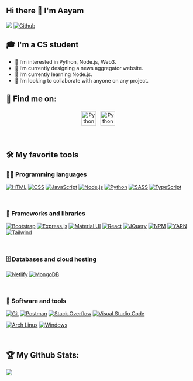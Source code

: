 ## Hi there 👋 I'm Aayam
![](https://visitor-badge.laobi.icu/badge?page_id=aayamdahal.aayamdahal) [![Github](https://img.shields.io/github/followers/aayamdahal?label=Followers&logo=Github)](https://github.com/aayamdahal)




## 🎓 I'm a CS student
- 👀 I’m interested in Python, Node.js, Web3.
- 🔭 I’m currently designing a news aggregator website.
- 🌱 I’m currently learning Node.js. 
- 👯 I’m looking to collaborate with anyone on any project.

## :email: Find me on:

<!--
[<img align="left" alt="aayamdahal | LinkedIn" width="40px" src="https://cdn.jsdelivr.net/npm/simple-icons@v3/icons/linkedin.svg" />][linkedin]
[<img align="left" alt="aayamdahal | Mail" width="40px" src="https://cdn.jsdelivr.net/npm/simple-icons@v3/icons/gmail.svg" />][mail]
-->

<p align="center">
 <a href="https://www.linkedin.com/in/aayam-dahal-40725522a/" target="_blank" rel="noopener noreferrer"> <img src="https://cdn.jsdelivr.net/npm/simple-icons@v3/icons/linkedin.svg" alt="Python" height="40" style="vertical-align:top; margin:4px"></a>
 <a href="mailto:getaayam@gmail.com"> <img src="https://cdn.jsdelivr.net/npm/simple-icons@v3/icons/gmail.svg" alt="Python" height="40" style="vertical-align:top; margin:4px"></a> 
</p>

<br />


## 🛠️ My favorite tools

### 👨‍💻 Programming languages

<p>
     <a href="https://github.com/search?q=user%3aaayamdahal+language%3Ahtml"><img alt="HTML" src="https://img.shields.io/badge/html5-%23E34F26.svg?style=for-the-badge&logo=html5&logoColor=white"></a>
    <a href="https://github.com/search?q=user%3aaayamdahal+language%3Acss"><img alt="CSS" src="https://img.shields.io/badge/css3-%231572B6.svg?style=for-the-badge&logo=css3&logoColor=white"></a>
    <a href="https://github.com/search?q=user%3aaayamdahal+language%3Ajavascript"><img alt="JavaScript" src="https://img.shields.io/badge/javascript-%23323330.svg?style=for-the-badge&logo=javascript&logoColor=%23F7DF1E"></a>
    <a href="https://github.com/search?q=user%3aaayamdahal+language%3Ajavascript"><img alt="Node.js" src="https://img.shields.io/badge/node.js-6DA55F?style=for-the-badge&logo=node.js&logoColor=white"></a>
    <a href="https://github.com/search?q=user%3aaayamdahal+language%3Apython"><img alt="Python" src="https://img.shields.io/badge/python-3670A0?style=for-the-badge&logo=python&logoColor=ffdd54"></a>
    <a href="https://github.com/search?q=user%3aaayamdahal+language%3Asass"><img alt="SASS" src="https://img.shields.io/badge/SASS-hotpink.svg?style=for-the-badge&logo=SASS&logoColor=white"></a>
    <a href="https://github.com/search?q=user%3aaayamdahal+language%3AtypeScript"><img alt="TypeScript" src="https://img.shields.io/badge/typescript-%23007ACC.svg?style=for-the-badge&logo=typescript&logoColor=white"></a>
</p>
<br />

### 🧰 Frameworks and libraries

<p>
    <a href="#"><img alt="Bootstrap" src="https://img.shields.io/badge/bootstrap-%23563D7C.svg?style=for-the-badge&logo=bootstrap&logoColor=white"></a>
    <a href="#"><img alt="Express.js" src="https://img.shields.io/badge/express.js-%23404d59.svg?style=for-the-badge&logo=express&logoColor=%2361DAFB"></a>
    <a href="#"><img alt="Material UI" src="https://img.shields.io/badge/MUI-%230081CB.svg?style=for-the-badge&logo=material-ui&logoColor=white"></a>
    <a href="#"><img alt="React" src="https://img.shields.io/badge/react-%2320232a.svg?style=for-the-badge&logo=react&logoColor=%2361DAFB"></a>
    <a href="#"><img alt="JQuery" src="https://img.shields.io/badge/jquery-%230769AD.svg?style=for-the-badge&logo=jquery&logoColor=white"></a>
    <a href="#"><img alt="NPM" src="https://img.shields.io/badge/NPM-%23000000.svg?style=for-the-badge&logo=npm&logoColor=white"></a>
     <a href="#"><img alt="YARN " src="https://img.shields.io/badge/yarn-%232C8EBB.svg?style=for-the-badge&logo=yarn&logoColor=white"></a>
    <a href="#"><img alt="Tailwind" src="https://img.shields.io/badge/tailwindcss-%2338B2AC.svg?style=for-the-badge&logo=tailwind-css&logoColor=white"></a>
 
</p>
<br />

### 🗄️ Databases and cloud hosting

<p>
    <a href="#"><img alt="Netlify" src="https://img.shields.io/badge/netlify-%23000000.svg?style=for-the-badge&logo=netlify&logoColor=#00C7B7"></a>
    <a href="#"><img alt="MongoDB" src ="https://img.shields.io/badge/MongoDB-%234ea94b.svg?style=for-the-badge&logo=mongodb&logoColor=white"></a>
</p>
<br />


### 🔧 Software and tools

<p>
    <a href="#"><img alt="Git" src="https://img.shields.io/badge/git-%23F05033.svg?style=for-the-badge&logo=git&logoColor=white"></a>
    <a href="#"><img alt="Postman" src="https://img.shields.io/badge/Postman-FF6C37?style=for-the-badge&logo=postman&logoColor=white"></a>
    <a href="#"><img alt="Stack Overflow" src="https://img.shields.io/badge/-Stackoverflow-FE7A16?style=for-the-badge&logo=stack-overflow&logoColor=white"></a>
    <a href="#"><img alt="Visual Studio Code" src="https://img.shields.io/badge/Visual%20Studio%20Code-0078d7.svg?style=for-the-badge&logo=visual-studio-code&logoColor=white"></a>
</p>


<p>
    <a href="#"><img alt="Arch Linux" src="https://img.shields.io/badge/Arch%20Linux-1793D1?logo=arch-linux&logoColor=fff&style=for-the-badge"></a>
    <a href="#"><img alt="Windows" src="https://img.shields.io/badge/Windows-0078D6?style=for-the-badge&logo=windows&logoColor=white"></a>
</p>


<br />



## :trophy: My Github Stats:

<a href="https://github-readme-stats.vercel.app/api/top-langs/?username=aayamdahal&hide=php&theme=tokyonight">
  <img align="left" src="https://github-readme-stats.vercel.app/api/top-langs/?username=aayamdahal&hide=php&theme=tokyonight" />
</a>
</div>



[mail]: getaayam@gmail.com
[linkedin]: https://www.linkedin.com/in/aayam-dahal-40725522a/


